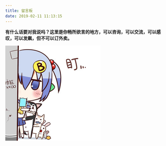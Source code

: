 ```yaml
---
title: 留言板
date: 2019-02-11 11:13:15
---
```


**有什么话要对我说吗？这里是你畅所欲言的地方，可以咨询，可以交流，可以感叹，可以发飙，但不可以订外卖。**

![](/images/message0.jpg)
